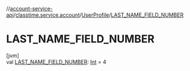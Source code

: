 //[account-service-api](../../../index.md)/[classtime.service.account](../index.md)/[UserProfile](index.md)/[LAST_NAME_FIELD_NUMBER](-l-a-s-t_-n-a-m-e_-f-i-e-l-d_-n-u-m-b-e-r.md)

# LAST_NAME_FIELD_NUMBER

[jvm]\
val [LAST_NAME_FIELD_NUMBER](-l-a-s-t_-n-a-m-e_-f-i-e-l-d_-n-u-m-b-e-r.md): [Int](https://kotlinlang.org/api/latest/jvm/stdlib/kotlin/-int/index.html) = 4
